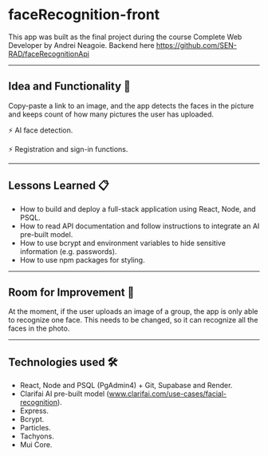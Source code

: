 # faceRecognition-front

This app was built as the final project during the course Complete Web Developer by Andrei Neagoie. Backend here https://github.com/SEN-RAD/faceRecognitionApi

---
## Idea and Functionality 🚀

Copy-paste a link to an image, and the app detects the faces in the picture and keeps count of how many pictures the user has uploaded.

⚡️ AI face detection.

⚡️ Registration and sign-in functions.

---
## Lessons Learned 📋

* How to build and deploy a full-stack application using React, Node, and PSQL.
* How to read API documentation and follow instructions to integrate an AI pre-built model.
* How to use bcrypt and environment variables to hide sensitive information (e.g. passwords).
* How to use npm packages for styling. 

---
## Room for Improvement 🔧

At the moment, if the user uploads an image of a group, the app is only able to recognize one face. This needs to be changed, so it can recognize all the faces in the photo. 

---
 ## Technologies used 🛠️

-  React, Node and PSQL (PgAdmin4) + Git, Supabase and Render.
-  Clarifai AI pre-built model (www.clarifai.com/use-cases/facial-recognition).
-  Express.
-  Bcrypt.
-  Particles.
-  Tachyons.
-  Mui Core.

